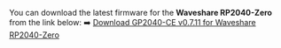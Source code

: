 You can download the latest firmware for the **Waveshare RP2040-Zero** from the link below:
➡️ [Download GP2040-CE v0.7.11 for Waveshare RP2040-Zero](https://github.com/OpenStickCommunity/GP2040-CE/releases/download/v0.7.11/GP2040-CE_0.7.11_WaveshareZero.uf2)